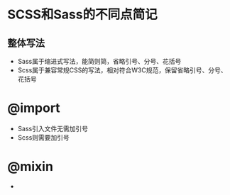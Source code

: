 # SCSS和Sass的不同点简记

## 整体写法
* Sass属于缩进式写法，能简则简，省略引号、分号、花括号
* Scss属于兼容常规CSS的写法，相对符合W3C规范，保留省略引号、分号、花括号


# @import
* Sass引入文件无需加引号
* Scss则需要加引号

# @mixin
* 


